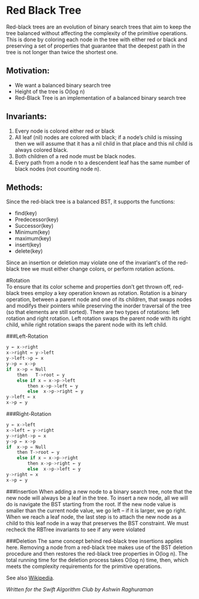# Red Black Tree

Red-black trees are an evolution of binary search trees that aim to keep the tree balanced without affecting the complexity of the primitive operations. This is done by coloring each node in the tree with either red or black and preserving a set of properties that guarantee that the deepest path in the tree is not longer than twice the shortest one.  
## Motivation:
* We want a balanced binary search tree    
* Height of the tree is O(log n)  
* Red-Black Tree is an implementation of a balanced binary search tree


## Invariants:  
1. Every node is colored either red or black
2. All leaf (nil) nodes are colored with black; if a node’s child is missing then we will assume that it has a nil child in that place and this nil child is always colored black.
3. Both children of a red node must be black nodes.
4. Every path from a node n to a descendent leaf has the same number of black nodes (not counting node n).   

## Methods:

Since the red-black tree is a balanced BST, it supports the functions:
  * find(key)
  * Predecessor(key)
  * Successor(key)
  * Minimum(key)
  * maximum(key)
  * insert(key)
  * delete(key)    

Since an insertion or deletion may violate one of the invariant's of the red-black tree we must either change colors, or perform rotation actions.  

#Rotation  
To ensure that its color scheme and properties don’t get thrown off, red-black trees employ a key operation known as rotation. Rotation is a binary operation, between a parent node and one of its children, that swaps nodes and modifys their pointers while preserving the inorder traversal of the tree (so that elements are still sorted). There are two types of rotations: left rotation and right rotation. Left rotation swaps the parent node with its right child, while right rotation swaps the parent node with its left child.

###Left-Rotation  
```c++
y ← x->right 
x->right ← y->left 
y->left->p ← x 
y->p ← x->p 
if 	x->p = Null 
	then   T->root ← y 
	else if x = x->p->left  
		then x->p->left ← y 
		else  x->p->right ← y 
y->left ← x 
x->p ← y 
```
###Right-Rotation
```c++
y ← x->left 
x->left ← y->right 
y->right->p ← x 
y->p ← x->p 
if 	x->p = Null 
	then T->root ← y 
	else if x = x->p->right  
		then x->p->right ← y 
		else  x->p->left ← y 
y->right ← x 
x->p ← y 
```  
###Insertion
When adding a new node to a binary search tree, note that the new node will always be a leaf in the tree. To insert a new node, all we will do is navigate the BST starting from the root. If the new node value is smaller than the current node value, we go left – if it is larger, we go right. When we reach a leaf node, the last step is to attach the new node as a child to this leaf node in a way that preserves the BST constraint. We must recheck the RBTree invariants to see if any were violated  

###Deletion
The same concept behind red-black tree insertions applies here. Removing a node from a red-black tree makes use of the BST deletion procedure and then restores the red-black tree properties in O(log n). The total running time for the deletion process takes O(log n) time, then, which meets the complexity requirements for the primitive operations.  

See also [Wikipedia](https://en.wikipedia.org/wiki/Red%E2%80%93black_tree).  

*Written for the Swift Algorithm Club by Ashwin Raghuraman*

